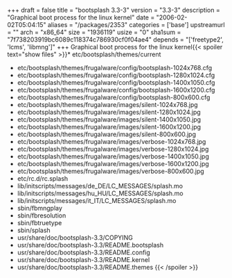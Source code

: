 +++
draft = false
title = "bootsplash 3.3-3"
version = "3.3-3"
description = "Graphical boot process for the linux kernel"
date = "2006-02-02T05:04:15"
aliases = "/packages/2353"
categories = ['base']
upstreamurl = ""
arch = "x86_64"
size = "1936119"
usize = "0"
sha1sum = "7f738203919bc6089c118374c786930cf0f04ae4"
depends = "['freetype2', 'lcms', 'libmng']"
+++
Graphical boot process for the linux kernel{{< spoiler text="show files" >}}* etc/bootsplash/themes/current
* etc/bootsplash/themes/frugalware/config/bootsplash-1024x768.cfg
* etc/bootsplash/themes/frugalware/config/bootsplash-1280x1024.cfg
* etc/bootsplash/themes/frugalware/config/bootsplash-1400x1050.cfg
* etc/bootsplash/themes/frugalware/config/bootsplash-1600x1200.cfg
* etc/bootsplash/themes/frugalware/config/bootsplash-800x600.cfg
* etc/bootsplash/themes/frugalware/images/silent-1024x768.jpg
* etc/bootsplash/themes/frugalware/images/silent-1280x1024.jpg
* etc/bootsplash/themes/frugalware/images/silent-1400x1050.jpg
* etc/bootsplash/themes/frugalware/images/silent-1600x1200.jpg
* etc/bootsplash/themes/frugalware/images/silent-800x600.jpg
* etc/bootsplash/themes/frugalware/images/verbose-1024x768.jpg
* etc/bootsplash/themes/frugalware/images/verbose-1280x1024.jpg
* etc/bootsplash/themes/frugalware/images/verbose-1400x1050.jpg
* etc/bootsplash/themes/frugalware/images/verbose-1600x1200.jpg
* etc/bootsplash/themes/frugalware/images/verbose-800x600.jpg
* etc/rc.d/rc.splash
* lib/initscripts/messages/de_DE/LC_MESSAGES/splash.mo
* lib/initscripts/messages/hu_HU/LC_MESSAGES/splash.mo
* lib/initscripts/messages/it_IT/LC_MESSAGES/splash.mo
* sbin/fbmngplay
* sbin/fbresolution
* sbin/fbtruetype
* sbin/splash
* usr/share/doc/bootsplash-3.3/COPYING
* usr/share/doc/bootsplash-3.3/README.bootsplash
* usr/share/doc/bootsplash-3.3/README.config
* usr/share/doc/bootsplash-3.3/README.kernel
* usr/share/doc/bootsplash-3.3/README.themes
{{< /spoiler >}}